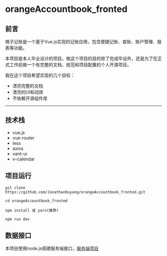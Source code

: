 # orangeAccountbook_fronted

## 前言

橙子记账是一个基于Vue.js实现的记账应用，包含便捷记账、查账、账户管理、报表等功能。

本项目是本人毕业设计的项目。做这个项目的目的除了完成毕设外，还是为了在正式工作前做一个有完整的文档、规范和项目配置的个人开源项目。

我在这个项目希望实现的几个目标：
- 漂亮完整的文档
- 漂亮的UI和动效
- 不依赖开源组件库

---

## 技术栈
- vue.js
- vue-router
- less
- axios
- vant-ui
- v-calendar

## 项目运行
```
git clone https://github.com/JonathanOuyang/orangeAccountbook_fronted.git  

cd orangeAccountbook_fronted

npm install 或 yarn(推荐)

npm run dev
```

## 数据接口

本项目使用node.js搭建服务端接口，[服务端项目](https://github.com/JonathanOuyang/orangeAccountbook_server)
